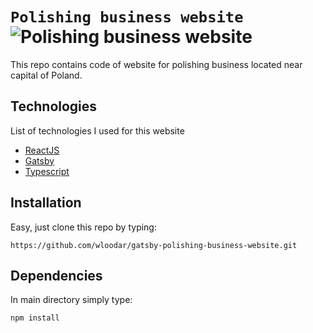 # `Polishing business website` ![Polishing business website](https://img.shields.io/tokei/lines/github/wloodar/gatsby-polishing-business-website?style=flat-square)

This repo contains code of website for polishing business located near capital of Poland.

## Technologies

List of technologies I used for this website 

- [ReactJS](https://reactjs.org/)
- [Gatsby](https://www.gatsbyjs.com/) 
- [Typescript](https://www.typescriptlang.org/)

## Installation 

Easy, just clone this repo by typing:

```
https://github.com/wloodar/gatsby-polishing-business-website.git
```

## Dependencies

In main directory simply type: 

```
npm install
```